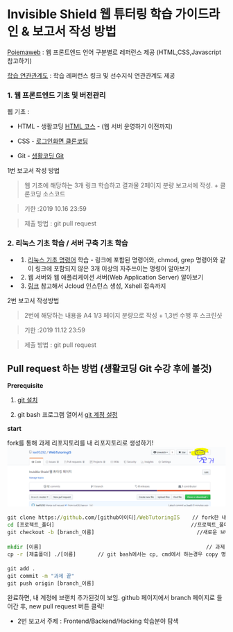 # Invisible Shield 웹 튜터링 학습 가이드라인 & 보고서 작성 방법


[Poiemaweb](https://poiemaweb.com/) : 웹 프론트엔드 언어 구분별로 레퍼런스 제공 (HTML,CSS,Javascript 참고하기)

[학습 연관관계도](https://seomal.org/) : 학습 레퍼런스 링크 및 선수지식 연관관계도 제공

### 1. 웹 프론트엔드 기초 및 버전관리

웹 기초 :

* HTML - 생활코딩 [HTML 코스](https://opentutorials.org/course/3084) - (웹 서버 운영하기 이전까지)

* CSS - [로그인화면 클론코딩](https://www.youtube.com/watch?v=HV7DtH3J2PU)

* Git - [생활코딩 Git](https://opentutorials.org/module/3733)

1번 보고서 작성 방법

> 웹 기초에 해당하는 3개 링크 학습하고 결과물 2페이지 분량 보고서에 작성. + 클론코딩 소스코드

> 기한 :2019 10.16 23:59

> 제출 방법 : git pull request

### 2. 리눅스 기초 학습 / 서버 구축 기초 학습

* 1. [리눅스 기초 명령어](https://gomguard.tistory.com/73) 학습 - 링크에 포함된 명령어와, chmod, grep  명령어와 같이 링크에 포함되지 않은 3개 이상의 자주쓰이는 명령어 알아보기

* 2. 웹 서버와 웹 애플리케이션 서버(Web Application Server) 알아보기

* 3. [링크](https://jcloud-devops.github.io/user-guide.html) 참고해서 Jcloud 인스턴스 생성, Xshell 접속까지

2번 보고서 작성방법

> 2번에 해당하는 내용을 A4 1/3 페이지 분량으로 작성 + 1,3번 수행 후 스크린샷

> 기한 :2019 11.12 23:59

> 제출 방법 : git pull request

## Pull request 하는 방법 (생활코딩 Git 수강 후에 볼것)

**Prerequisite**


1. [git 설치](https://coding-factory.tistory.com/245)

2. git bash 프로그램 열어서 [git 계정 설정](https://goodtogreate.tistory.com/entry/Git-config-%EC%84%A4%EC%A0%95-%EA%B3%84%EC%A0%95%EC%84%A4%EC%A0%95)

**start**

fork를 통해 과제 리포지토리를 내 리포지토리로 생성하기!
![fork](/mklee/fork.PNG)

```cmd
git clone https://github.com/[github아이디]/WebTutoringIS    // fork한 내 리포지토리를 다운로드 받는다는 뜻!
cd [프로젝트_폴더]                                            //프로젝트_폴더로 Change Directory(cd) 들어간다는 뜻! 
git checkout -b [branch_이름]                                 //새로운 브랜치 생성          

mkdir [이름]                                                     // 과제 폴더 만들기(Make Direcory의 약자) 
cp -r [제출폴더] ./[이름]       // git bash에서는 cp, cmd에서 하는경우 copy 명령어를 사용! 과제 수행내용 과제폴더로 옮기기. 탐색기 켜서 Ctrl + c, v로 옮겨도 됩니다.

git add .
git commit -m "과제 끝"
git push origin [branch_이름]
```

완료하면, 내 계정에 브랜치 추가된것이 보임. github 페이지에서 branch 페이지로 들어간 후, new pull request 버튼 클릭!


-	2번 보고서 주제 : Frontend/Backend/Hacking 학습분야 탐색
